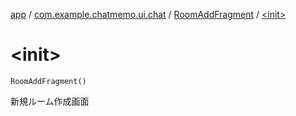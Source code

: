 [app](../../index.md) / [com.example.chatmemo.ui.chat](../index.md) / [RoomAddFragment](index.md) / [&lt;init&gt;](./-init-.md)

# &lt;init&gt;

`RoomAddFragment()`

新規ルーム作成画面

